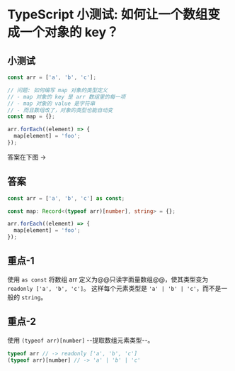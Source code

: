 # TypeScript 小测试: 如何让一个数组变成一个对象的 key？

## 小测试

```ts
const arr = ['a', 'b', 'c'];

// 问题: 如何编写 map 对象的类型定义
// - map 对象的 key 是 arr 数组里的每一项
// - map 对象的 value 是字符串
// - 而且数组改了，对象的类型也能自动变
const map = {};

arr.forEach((element) => {
  map[element] = 'foo';
});
```

答案在下图 ->

## 答案

```ts
const arr = ['a', 'b', 'c'] as const;

const map: Record<(typeof arr)[number], string> = {};

arr.forEach((element) => {
  map[element] = 'foo';
});
```

## 重点-1

使用 `as const` 将数组 arr 定义为@@只读字面量数组@@，使其类型变为 `readonly ['a', 'b', 'c']`。
这样每个元素类型是 `'a' | 'b' | 'c'`，而不是一般的 `string`。

## 重点-2

使用 `(typeof arr)[number]` --提取数组元素类型--。

```ts
typeof arr // -> readonly ['a', 'b', 'c']
(typeof arr)[number] // -> 'a' | 'b' | 'c'
```
